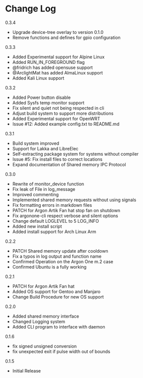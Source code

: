 # Change Log

0.3.4

* Upgrade device-tree overlay to version 0.1.0
* Remove functions and defines for gpio configuration

0.3.3

* Added Experimental support for Alpine Linux
* Added RUN_IN_FOREGROUND flag
* @fridrich has added opensuse support
* @ArclightMat has added AlmaLinux support
* Added Kali Linux support

0.3.2

* Added Power button disable
* Added Sysfs temp monitor support
* Fix silent and quiet not being respected in cli
* Adjust build system to support more distributions
* Added Experimental support for OpenWRT
* Issue #12: Added example config.txt to README.md

0.3.1

* Build system improved
* Support for Lakka and LibreElec
* Self-extracting package system for systems without compiler
* Issue #5: Fix install files to correct locations
* Expand documentation of Shared memory IPC Protocol

0.3.0

* Rewrite of monitor_device function
* Fix leak of File in log_message
* Improved commenting
* Implemented shared memory requests without using signals
* Fix formatting errors in markdown files
* PATCH for Argon Artik Fan hat stop fan on shutdown
* Fix argonone-cli respect verbose and silent options
* Change default LOGLEVEL to 5 LOG_INFO
* Added new install script
* Added install support for Arch Linux Arm

0.2.2

* PATCH Shared memory update after cooldown
* Fix a typos in log output and function name
* Confirmed Operation on the Argon One m.2 case
* Confirmed Ubuntu is a fully working

0.2.1

* PATCH for Argon Artik Fan hat
* Added OS support for Gentoo and Manjaro
* Change Build Procedure for new OS support

0.2.0

* Added shared memory interface
* Changed Logging system
* Added CLI program to interface with daemon  

0.1.6  

* fix signed unsigned conversion  
* fix unexpected exit if pulse width out of bounds  

0.1.5

* Initial Release
